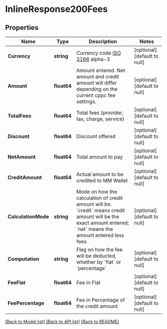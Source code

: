 # InlineResponse200Fees

## Properties
Name | Type | Description | Notes
------------ | ------------- | ------------- | -------------
**Currency** | **string** | Currency code [ISO 3166](https://www.iso.org/iso-3166-country-codes.html) alpha-3 | [optional] [default to null]
**Amount** | **float64** | Amount entered. Net amount and credit amount will differ depending on the current cppc fee settings. | [optional] [default to null]
**TotalFees** | **float64** | Total fees (provider, tax, charge, service) | [optional] [default to null]
**Discount** | **float64** | Discount offered | [optional] [default to null]
**NetAmount** | **float64** | Total amount to pay | [optional] [default to null]
**CreditAmount** | **float64** | Actual amount to be credited to MM Wallet | [optional] [default to null]
**CalculationMode** | **string** | Mode on how the calculation of credit amount will be. &#x60;credit&#x60; means credit amount will be the exact amount entered; &#x60;net&#x60; means the amount entered less fees | [optional] [default to null]
**Computation** | **string** | Flag on how the fee will be deducted, whether by &#x60;flat&#x60; or &#x60;percentage&#x60; | [optional] [default to null]
**FeeFlat** | **float64** | Fee in Flat | [optional] [default to null]
**FeePercentage** | **float64** | Fee in Percentage of the credit amount | [optional] [default to null]

[[Back to Model list]](../README.md#documentation-for-models) [[Back to API list]](../README.md#documentation-for-api-endpoints) [[Back to README]](../README.md)


